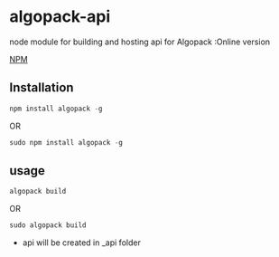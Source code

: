 # algopack-api
node module for building and hosting api for Algopack :Online version

[NPM](https://www.npmjs.com/package/algopack)
## Installation
```javascript
npm install algopack -g
```
OR
```javascript
sudo npm install algopack -g
```
 ## usage
 ```javascript
algopack build
 ```

OR
 ```javascript
 sudo algopack build
 ```
 - api will be created in _api folder